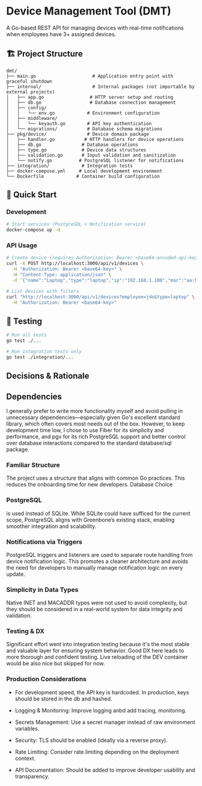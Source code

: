 # Device Management Tool (DMT)

A Go-based REST API for managing devices with real-time notifications when employees have 3+ assigned devices.

## 🏗️ Project Structure

```
dmt/
├── main.go                     # Application entry point with graceful shutdown
├── internal/                   # Internal packages (not importable by external projects)
│   ├── app.go                 # HTTP server setup and routing
│   ├── db.go                  # Database connection management
│   ├── config/
│   │   └── env.go            # Environment configuration
│   ├── middleware/
│   │   └── keyauth.go        # API key authentication
│   └── migrations/           # Database schema migrations
├── pkg/device/               # Device domain package
│   ├── handler.go           # HTTP handlers for device operations
│   ├── db.go               # Database operations
│   ├── type.go             # Device data structures
│   ├── validation.go       # Input validation and sanitization
│   └── notify.go          # PostgreSQL listener for notifications
├── integration/            # Integration tests
├── docker-compose.yml     # Local development environment
└── Dockerfile            # Container build configuration
```

## 🚀 Quick Start

### Development

```bash
# Start services (PostgreSQL + Notification service)
docker-compose up -d
```

### API Usage

```bash
# Create device (requires Authorization: Bearer <base64-encoded-api-key>)
curl -X POST http://localhost:3000/api/v1/devices \
  -H "Authorization: Bearer <base64-key>" \
  -H "Content-Type: application/json" \
  -d '{"name":"Laptop","type":"laptop","ip":"192.168.1.100","mac":"aa:bb:cc:dd:ee:ff","employee":"jdo"}'

# List devices with filters
curl "http://localhost:3000/api/v1/devices?employee=jdo&type=laptop" \
  -H "Authorization: Bearer <base64-key>"
```

## 🧪 Testing

```bash
# Run all tests
go test ./...

# Run integration tests only
go test ./integration/...
```

## Decisions & Rationale

## Dependencies

I generally prefer to write more functionality myself and avoid pulling in unnecessary dependencies—especially given Go's excellent standard library, which often covers most needs out of the box. However, to keep development time low, I chose to use Fiber for its simplicity and performance, and pgx for its rich PostgreSQL support and better control over database interactions compared to the standard database/sql package.

### Familiar Structure

The project uses a structure that aligns with common Go practices. This reduces the onboarding time for new developers.
Database Choice

### PostgreSQL

is used instead of SQLite. While SQLite could have sufficed for the current scope, PostgreSQL aligns with Greenbone’s existing stack, enabling smoother integration and scalability.

### Notifications via Triggers

PostgreSQL triggers and listeners are used to separate route handling from device notification logic. This promotes a cleaner architecture and avoids the need for developers to manually manage notification logic on every update.

### Simplicity in Data Types

Native INET and MACADDR types were not used to avoid complexity, but they should be considered in a real-world system for data integrity and validation.

### Testing & DX

Significant effort went into integration testing because it's the most stable and valuable layer for ensuring system behavior. Good DX here leads to more thorough and confident testing. Live reloading of the DEV container would be also nice but skipped for now.

### Production Considerations

- For development speed, the API key is hardcoded. In production, keys should be stored in the db and hashed.

- Logging & Monitoring: Improve logging anbd add tracing, monitoring.

- Secrets Management: Use a secret manager instead of raw environment variables.

- Security: TLS should be enabled (ideally via a reverse proxy).

- Rate Limiting: Consider rate limiting depending on the deployment context.

- API Documentation: Should be added to improve developer usability and transparency.
